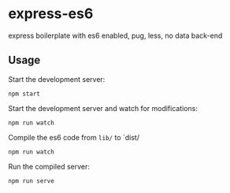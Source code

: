 # express-es6
express boilerplate with es6 enabled, pug, less, no data back-end

## Usage

Start the development server:
```
npm start
```

Start the development server and watch for modifications:
```
npm run watch
```

Compile the es6 code from `lib/` to `dist/
```
npm run watch
```

Run the compiled server:
```
npm run serve
```
